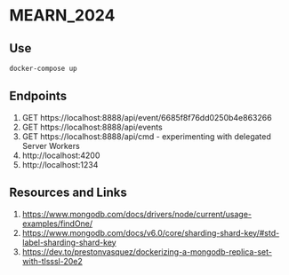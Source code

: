 # MEARN_2024

## Use

```bash
docker-compose up
```

## Endpoints

1. GET https://localhost:8888/api/event/6685f8f76dd0250b4e863266
2. GET https://localhost:8888/api/events
3. GET https://localhost:8888/api/cmd - experimenting with delegated Server Workers
4. http://localhost:4200
5. http://localhost:1234

## Resources and Links

1. https://www.mongodb.com/docs/drivers/node/current/usage-examples/findOne/
2. https://www.mongodb.com/docs/v6.0/core/sharding-shard-key/#std-label-sharding-shard-key
3. https://dev.to/prestonvasquez/dockerizing-a-mongodb-replica-set-with-tlsssl-20e2